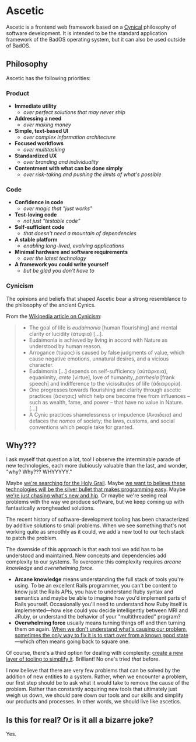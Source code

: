 # Ascetic

Ascetic is a frontend web framework based on a [Cynical](#cynicism) philosophy of software development. It is intended to be the standard application framework of the BadOS operating system, but it can also be used outside of BadOS.

## Philosophy

Ascetic has the following priorities:

### Product

- **Immediate utility**
  - _over perfect solutions that may never ship_
- **Addressing a need**
  - _over making money_
- **Simple, text-based UI**
  - _over complex information architecture_
- **Focused workflows**
  - _over multitasking_
- **Standardized UX**
  - _over branding and individuality_
- **Contentment with what can be done simply**
  - _over risk-taking and pushing the limits of what's possible_

### Code

- **Confidence in code**
  - _over magic that "just works"_
- **Test-loving code**
  - _not just "testable code"_
- **Self-sufficient code**
  - _that doesn't need a mountain of dependencies_
- **A stable platform**
  - _enabling long-lived, evolving applications_
- **Minimal hardware and software requirements**
  - _over the latest technology_
- **A framework you could write yourself**
  - _but be glad you don't have to_

### Cynicism

The opinions and beliefs that shaped Ascetic bear a strong resemblance to the philosophy of the ancient Cynics.

From the [Wikipedia article on Cynicism](https://en.wikipedia.org/wiki/Cynicism_%28philosophy%29):

> - The goal of life is _eudaimonia_ [human flourishing] and mental clarity or lucidity (ἁτυφια) [...].
> - Eudaimonia is achieved by living in accord with Nature as understood by human reason.
> - Arrogance (τύφος) is caused by false judgments of value, which cause negative emotions, unnatural desires, and a vicious character.
> - Eudaimonia [...] depends on self-sufficiency (αὐτάρκεια), equanimity, _arete_ [virtue], love of humanity, _parrhesia_ [frank speech] and indifference to the vicissitudes of life (ἁδιαφορία).
> - One progresses towards flourishing and clarity through ascetic practices (ἄσκησις) which help one become free from influences – such as wealth, fame, and power – that have no value in Nature. [...]
> - A Cynic practices shamelessness or impudence (Αναιδεια) and defaces the _nomos_ of society; the laws, customs, and social conventions which people take for granted.

## Why???

I ask myself that question a lot, too! I observe the interminable parade of new technologies, each more dubiously valuable than the last, and wonder, "why? Why??? WHYYYYY."

Maybe [we're searching for the Holy Grail](http://blog.cleancoder.com/uncle-bob/2016/05/21/BlueNoYellow.html). Maybe [we want to believe these technologies will be the silver bullet that makes programming easy](https://8thlight.com/blog/uncle-bob/2015/08/06/let-the-magic-die.html). Maybe [we're just chasing what's new and hip](http://blog.cleancoder.com/uncle-bob/2016/07/27/TheChurn.html). Or maybe we're seeing real problems with the way we produce software, but we keep coming up with fantastically wrongheaded solutions.

The recent history of software-development tooling has been characterized by additive solutions to small problems. When we see something that's not working quite as smoothly as it could, we add a new tool to our tech stack to patch the problem.

The downside of this approach is that each tool we add has to be understood and maintained. New concepts and dependencies add complexity to our systems. To overcome this complexity requires _arcane knowledge_ and _overwhelming force_.

- **Arcane knowledge** means understanding the full stack of tools you're using. To be an excellent Rails programmer, you can't be content to know just the Rails APIs, you have to understand Ruby syntax and semantics and maybe be able to imagine how you'd implement parts of Rails yourself. Occasionally you'll need to understand how Ruby itself is implemented—how else could you decide intelligently between MRI and JRuby, or understand the behavior of your "multithreaded" program?
- **Overwhelming force** usually means turning things off and then turning them on again. [When we don't understand what's causing our problem, sometimes the only way to fix it is to start over from a known good state](https://xkcd.com/1597/)—which often means going back to square one.

Of course, there's a third option for dealing with complexity: [create a new layer of tooling to simplify it](https://github.com/benchristel/gulp-express-example). Brilliant! No one's tried _that_ before.

I now believe that there are very few problems that can be solved by the addition of new entities to a system. Rather, when we encounter a problem, our first step should be to ask what it would take to remove the cause of the problem. Rather than constantly acquiring new tools that ultimately just weigh us down, we should pare down our tools and our skills and simplify our products and processes. In other words, we should live like ascetics.

## Is this for real? Or is it all a bizarre joke?

Yes.
